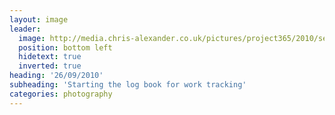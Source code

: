 ```yaml
---
layout: image
leader:
  image: http://media.chris-alexander.co.uk/pictures/project365/2010/sep/26/260910.jpg
  position: bottom left
  hidetext: true
  inverted: true
heading: '26/09/2010'
subheading: 'Starting the log book for work tracking'
categories: photography
---
```


